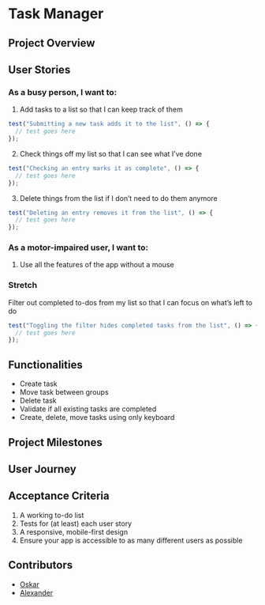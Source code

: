 # Task Manager

## Project Overview

## User Stories

### As a busy person, I want to:

1. Add tasks to a list so that I can keep track of them

```javaScript
test("Submitting a new task adds it to the list", () => {
  // test goes here
});
```

2. Check things off my list so that I can see what I’ve done

```javaScript
test("Checking an entry marks it as complete", () => {
  // test goes here
});
```

3. Delete things from the list if I don’t need to do them anymore

```javaScript
test("Deleting an entry removes it from the list", () => {
  // test goes here
});
```

### As a motor-impaired user, I want to:

1. Use all the features of the app without a mouse

### Stretch

Filter out completed to-dos from my list so that I can focus on what’s left to do

```javaScript
test("Toggling the filter hides completed tasks from the list", () => {
  // test goes here
});
```

## Functionalities
* Create task
* Move task between groups
* Delete task
* Validate if all existing tasks are completed
* Create, delete, move tasks using only keyboard

## Project Milestones

## User Journey

## Acceptance Criteria

1. A working to-do list
2. Tests for (at least) each user story
3. A responsive, mobile-first design
4. Ensure your app is accessible to as many different users as possible

## Contributors

- [Oskar](https://github.com/oskarprzybylski23)
- [Alexander](https://github.com/AlexVOiceover)
